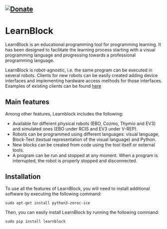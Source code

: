 [![Donate](https://img.shields.io/badge/Donate-PayPal-green.svg)](https://www.paypal.com/cgi-bin/webscr?cmd=_s-xclick&hosted_button_id=N3VAYG9VP8S4L)
---

# LearnBlock

LearnBlock is an educational programming tool for programming learning. It has been designed to facilitate the learning process starting with a visual programming language and progressing towards a professional programming language. 

LearnBlock is robot-agnostic, i.e. the same program can be executed in several robots. Clients for new robots can be easily created adding device interfaces and implementing hardware access methods for those interfaces. Examples of existing clients can be found [here](https://github.com/robocomp/LearnBlock/tree/version-3/learnbot_dsl/Clients)

## Main features

Among other features, Learnblock includes the following:

- Available for different physical robots (EBO, Cozmo, Thymio and EV3) and simulated ones (EBO under RCIS and EV3 under V-REP).
- Robots can be programmed using different languages: visual language, Block-Text (textual representation of the visual language) and Python.
- New blocks can be created from code using the tool itself or external tools.
- A program can be run and stopped at any moment. When a program is interrupted, the robot is properly stopped and disconnected.

## Installation

To use all the features of LearnBlock, you will need to install additional software by executing the following command:

    sudo apt-get install python3-zeroc-ice
    
Then, you can easily install LearnBlock by running the following command:

    sudo pip install learnblock
    

